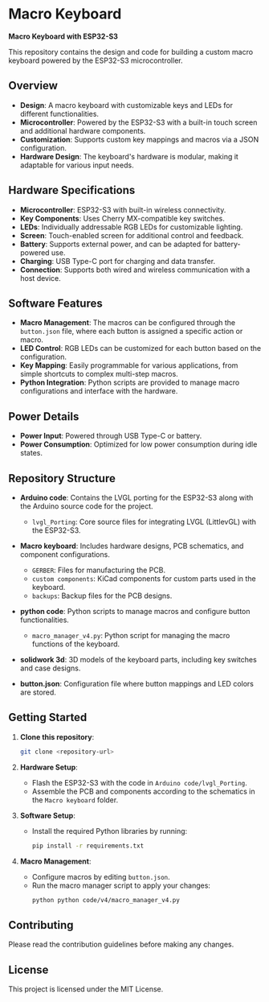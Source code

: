 
# Macro Keyboard

**Macro Keyboard with ESP32-S3**

This repository contains the design and code for building a custom macro keyboard powered by the ESP32-S3 microcontroller.

## Overview

- **Design**: A macro keyboard with customizable keys and LEDs for different functionalities.
- **Microcontroller**: Powered by the ESP32-S3 with a built-in touch screen and additional hardware components.
- **Customization**: Supports custom key mappings and macros via a JSON configuration.
- **Hardware Design**: The keyboard's hardware is modular, making it adaptable for various input needs.

## Hardware Specifications

- **Microcontroller**: ESP32-S3 with built-in wireless connectivity.
- **Key Components**: Uses Cherry MX-compatible key switches.
- **LEDs**: Individually addressable RGB LEDs for customizable lighting.
- **Screen**: Touch-enabled screen for additional control and feedback.
- **Battery**: Supports external power, and can be adapted for battery-powered use.
- **Charging**: USB Type-C port for charging and data transfer.
- **Connection**: Supports both wired and wireless communication with a host device.

## Software Features

- **Macro Management**: The macros can be configured through the `button.json` file, where each button is assigned a specific action or macro.
- **LED Control**: RGB LEDs can be customized for each button based on the configuration.
- **Key Mapping**: Easily programmable for various applications, from simple shortcuts to complex multi-step macros.
- **Python Integration**: Python scripts are provided to manage macro configurations and interface with the hardware.

## Power Details

- **Power Input**: Powered through USB Type-C or battery.
- **Power Consumption**: Optimized for low power consumption during idle states.

## Repository Structure

- **Arduino code**: Contains the LVGL porting for the ESP32-S3 along with the Arduino source code for the project.
  - `lvgl_Porting`: Core source files for integrating LVGL (LittlevGL) with the ESP32-S3.
  
- **Macro keyboard**: Includes hardware designs, PCB schematics, and component configurations.
  - `GERBER`: Files for manufacturing the PCB.
  - `custom components`: KiCad components for custom parts used in the keyboard.
  - `backups`: Backup files for the PCB designs.

- **python code**: Python scripts to manage macros and configure button functionalities.
  - `macro_manager_v4.py`: Python script for managing the macro functions of the keyboard.
  
- **solidwork 3d**: 3D models of the keyboard parts, including key switches and case designs.
  
- **button.json**: Configuration file where button mappings and LED colors are stored.

## Getting Started

1. **Clone this repository**:
   ```bash
   git clone <repository-url>
   ```

2. **Hardware Setup**: 
   - Flash the ESP32-S3 with the code in `Arduino code/lvgl_Porting`.
   - Assemble the PCB and components according to the schematics in the `Macro keyboard` folder.

3. **Software Setup**:
   - Install the required Python libraries by running:
     ```bash
     pip install -r requirements.txt
     ```

4. **Macro Management**:
   - Configure macros by editing `button.json`.
   - Run the macro manager script to apply your changes:
     ```bash
     python python code/v4/macro_manager_v4.py
     ```

## Contributing

Please read the contribution guidelines before making any changes.

## License

This project is licensed under the MIT License.
